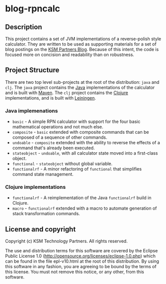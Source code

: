 blog-rpncalc
============

## Description

This project contains a set of JVM implementations of a reverse-polish
style calculator.  They are written to be used as supporting materials
for a set of blog postings on the
[KSM Partners Blog](http://www.ksmpartners.com/blog/). Because of this
intent, the code is focused more on concision and readability than on
robustness.

## Project Structure

There are two top level sub-projects at the root of the distribution:
`java` and `clj`. The `java` project contains the
[Java](http://www.java.com/) implementations of the calculator and is
built with [Maven](http://maven.apache.org/). The `clj` project
contains the [Clojure](http://clojure.org) implementations, and is
built with [Leiningen](http://leiningen.org/).

### Java implemenations

* `basic` - A simple RPN calculator with support for the four basic
  mathematical operations and not much else.
* `composite` - `basic` extended with composite commands that can be
  composed of a sequence of other commands.
* `undoable` - `composite` extended with the ability to reverse the
  effects of a command that's already been executed.
* `stateobject` - `undoable`, with all calculator state moved into a
  first-class object.
* `functional` - `stateobject` without global variable.
* `functionalrf` - A minor refactoring of `functional` that simplifies
  command state management.

### Clojure implementations

* `functionalrf` - A reimplementation of the Java `functionalrf` build
  in Clojure.
* `macro` - `functionalrf` extended with a macro to automate
  generation of stack transformation commands.

## License and copyright

Copyright (c) KSM Technology Partners. All rights reserved.

The use and distribution terms for this software are covered by the
Eclipse Public License 1.0
(http://opensource.org/licenses/eclipse-1.0.php) which can be found in
the file epl-v10.html at the root of this distribution.  By using this
software in any fashion, you are agreeing to be bound by the terms of
this license.  You must not remove this notice, or any other, from
this software.
